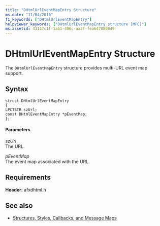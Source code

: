 ```yaml
---
title: "DHtmlUrlEventMapEntry Structure"
ms.date: "11/04/2016"
f1_keywords: ["DHtmlUrlEventMapEntry"]
helpviewer_keywords: ["DHtmlUrlEventMapEntry structure [MFC]"]
ms.assetid: 43117c1f-1a51-406c-aa2f-fea647080049
---
```

# DHtmlUrlEventMapEntry Structure

The `DHtmlUrlEventMapEntry` structure provides multi-URL event map support.

## Syntax

```
struct DHtmlUrlEventMapEntry
{
LPCTSTR szUrl;
const DHtmlEventMapEntry *pEventMap;
};
```

#### Parameters

*szUrl*<br/>
The URL.

*pEventMap*<br/>
The event map associated with the URL.

## Requirements

**Header:** afxdhtml.h

## See also

- [Structures, Styles, Callbacks, and Message Maps](../../mfc/reference/structures-styles-callbacks-and-message-maps.md)
